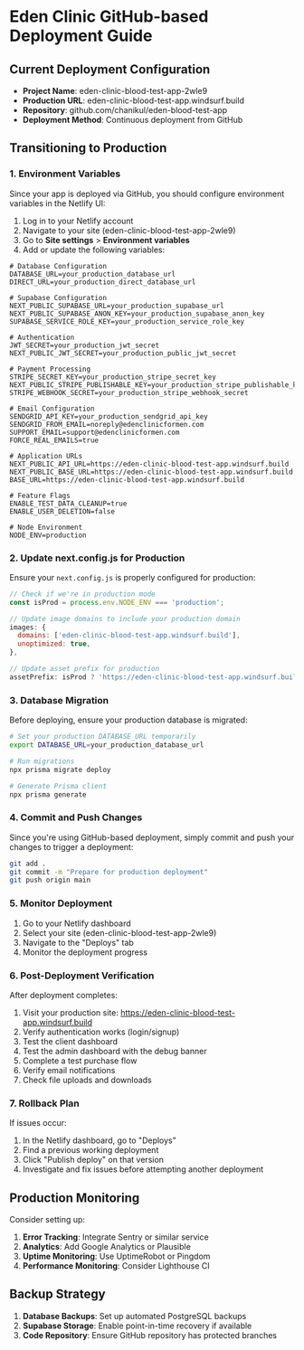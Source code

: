 # Eden Clinic GitHub-based Deployment Guide

## Current Deployment Configuration
- **Project Name**: eden-clinic-blood-test-app-2wle9
- **Production URL**: eden-clinic-blood-test-app.windsurf.build
- **Repository**: github.com/chanikul/eden-blood-test-app
- **Deployment Method**: Continuous deployment from GitHub

## Transitioning to Production

### 1. Environment Variables

Since your app is deployed via GitHub, you should configure environment variables in the Netlify UI:

1. Log in to your Netlify account
2. Navigate to your site (eden-clinic-blood-test-app-2wle9)
3. Go to **Site settings** > **Environment variables**
4. Add or update the following variables:

```
# Database Configuration
DATABASE_URL=your_production_database_url
DIRECT_URL=your_production_direct_database_url

# Supabase Configuration
NEXT_PUBLIC_SUPABASE_URL=your_production_supabase_url
NEXT_PUBLIC_SUPABASE_ANON_KEY=your_production_supabase_anon_key
SUPABASE_SERVICE_ROLE_KEY=your_production_service_role_key

# Authentication
JWT_SECRET=your_production_jwt_secret
NEXT_PUBLIC_JWT_SECRET=your_production_public_jwt_secret

# Payment Processing
STRIPE_SECRET_KEY=your_production_stripe_secret_key
NEXT_PUBLIC_STRIPE_PUBLISHABLE_KEY=your_production_stripe_publishable_key
STRIPE_WEBHOOK_SECRET=your_production_stripe_webhook_secret

# Email Configuration
SENDGRID_API_KEY=your_production_sendgrid_api_key
SENDGRID_FROM_EMAIL=noreply@edenclinicformen.com
SUPPORT_EMAIL=support@edenclinicformen.com
FORCE_REAL_EMAILS=true

# Application URLs
NEXT_PUBLIC_API_URL=https://eden-clinic-blood-test-app.windsurf.build
NEXT_PUBLIC_BASE_URL=https://eden-clinic-blood-test-app.windsurf.build
BASE_URL=https://eden-clinic-blood-test-app.windsurf.build

# Feature Flags
ENABLE_TEST_DATA_CLEANUP=true
ENABLE_USER_DELETION=false

# Node Environment
NODE_ENV=production
```

### 2. Update next.config.js for Production

Ensure your `next.config.js` is properly configured for production:

```javascript
// Check if we're in production mode
const isProd = process.env.NODE_ENV === 'production';

// Update image domains to include your production domain
images: {
  domains: ['eden-clinic-blood-test-app.windsurf.build'],
  unoptimized: true,
},

// Update asset prefix for production
assetPrefix: isProd ? 'https://eden-clinic-blood-test-app.windsurf.build' : '',
```

### 3. Database Migration

Before deploying, ensure your production database is migrated:

```bash
# Set your production DATABASE_URL temporarily
export DATABASE_URL=your_production_database_url

# Run migrations
npx prisma migrate deploy

# Generate Prisma client
npx prisma generate
```

### 4. Commit and Push Changes

Since you're using GitHub-based deployment, simply commit and push your changes to trigger a deployment:

```bash
git add .
git commit -m "Prepare for production deployment"
git push origin main
```

### 5. Monitor Deployment

1. Go to your Netlify dashboard
2. Select your site (eden-clinic-blood-test-app-2wle9)
3. Navigate to the "Deploys" tab
4. Monitor the deployment progress

### 6. Post-Deployment Verification

After deployment completes:

1. Visit your production site: https://eden-clinic-blood-test-app.windsurf.build
2. Verify authentication works (login/signup)
3. Test the client dashboard
4. Test the admin dashboard with the debug banner
5. Complete a test purchase flow
6. Verify email notifications
7. Check file uploads and downloads

### 7. Rollback Plan

If issues occur:

1. In the Netlify dashboard, go to "Deploys"
2. Find a previous working deployment
3. Click "Publish deploy" on that version
4. Investigate and fix issues before attempting another deployment

## Production Monitoring

Consider setting up:

1. **Error Tracking**: Integrate Sentry or similar service
2. **Analytics**: Add Google Analytics or Plausible
3. **Uptime Monitoring**: Use UptimeRobot or Pingdom
4. **Performance Monitoring**: Consider Lighthouse CI

## Backup Strategy

1. **Database Backups**: Set up automated PostgreSQL backups
2. **Supabase Storage**: Enable point-in-time recovery if available
3. **Code Repository**: Ensure GitHub repository has protected branches
